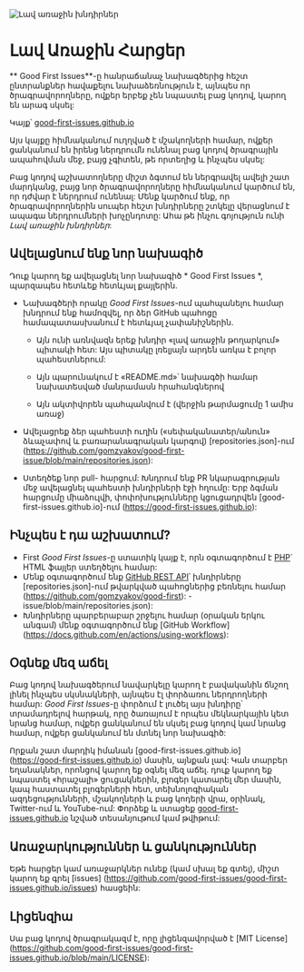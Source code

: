 ![Լավ առաջին խնդիրներ](./assets/github/social-preview.png)

# Լավ Առաջին Հարցեր

** Good First Issues**-ը հանրաճանաչ նախագծերից հեշտ ընտրանքներ հավաքելու նախաձեռնություն է, այնպես որ ծրագրավորողները, ովքեր երբեք չեն նպաստել բաց կոդով, կարող են արագ սկսել:

Կայք՝ [good-first-issues.github.io](https://good-first-issues.github.io)

Այս կայքը հիմնականում ուղղված է մշակողների համար, ովքեր ցանկանում են իրենց ներդրումն ունենալ բաց կոդով ծրագրային ապահովման մեջ, բայց չգիտեն, թե որտեղից և ինչպես սկսել:

Բաց կոդով աշխատողները միշտ ձգտում են ներգրավել ավելի շատ մարդկանց, բայց նոր ծրագրավորողները հիմնականում կարծում են, որ դժվար է ներդրում ունենալ: Մենք կարծում ենք, որ ծրագրավորողներին սուպեր հեշտ խնդիրները շտկելը վերացնում է ապագա ներդրումների խոչընդոտը: Ահա թե ինչու գոյություն ունի *Լավ առաջին խնդիրներ*:

## Ավելացնում ենք նոր նախագիծ

Դուք կարող եք ավելացնել նոր նախագիծ * Good First Issues *, պարզապես հետևեք հետևյալ քայլերին.

- Նախագծերի որակը *Good First Issues*-ում պահպանելու համար խնդրում ենք համոզվել, որ ձեր GitHub պահոցը համապատասխանում է հետևյալ չափանիշներին.

     - Այն ունի առնվազն երեք խնդիր «լավ առաջին թողարկում» պիտակի հետ: Այս պիտակը լռելյայն արդեն առկա է բոլոր պահեստներում:

     - Այն պարունակում է «README.md»՝ նախագծի համար նախատեսված մանրամասն հրահանգներով

     - Այն ակտիվորեն պահպանվում է (վերջին թարմացումը 1 ամիս առաջ)

- Ավելացրեք ձեր պահեստի ուղին («սեփականատեր/անուն» ձևաչափով և բառարանագրական կարգով) [repositories.json]-ում (https://github.com/gomzyakov/good-first-issue/blob/main/repositories.json):

- Ստեղծեք նոր pull- հարցում: Խնդրում ենք PR նկարագրության մեջ ավելացնել պահեստի խնդիրների էջի հղումը: Երբ ձգման հարցումը միաձուլվի, փոփոխությունները կցուցադրվեն [good-first-issues.github.io]-ում (https://good-first-issues.github.io):

## Ինչպես է դա աշխատում?

- First *Good First Issues*-ը ստատիկ կայք է, որն օգտագործում է [PHP](https://www.php.net)` HTML ֆայլեր ստեղծելու համար:
- Մենք օգտագործում ենք [GitHub REST API](https://docs.github.com/en/rest)՝ խնդիրները [repositories.json]-ում թվարկված պահոցներից բեռնելու համար (https://github.com/gomzyakov/good-first): -issue/blob/main/repositories.json):
- Խնդիրները պարբերաբար շրջելու համար (օրական երկու անգամ) մենք օգտագործում ենք [GitHub Workflow] (https://docs.github.com/en/actions/using-workflows):

## Օգնեք մեզ աճել

Բաց կոդով նախագծերում նավարկելը կարող է բավականին ճնշող լինել ինչպես սկսնակների, այնպես էլ փորձառու ներդրողների համար: *Good First Issues*-ը փորձում է լուծել այս խնդիրը՝ տրամադրելով հարթակ, որը ծառայում է որպես մեկնարկային կետ նրանց համար, ովքեր ցանկանում են սկսել բաց կոդով կամ նրանց համար, ովքեր ցանկանում են մտնել նոր նախագիծ:

Որքան շատ մարդիկ իմանան [good-first-issues.github.io] (https://good-first-issues.github.io) մասին, այնքան լավ: Կան տարբեր եղանակներ, որոնցով կարող եք օգնել մեզ աճել. դուք կարող եք նպաստել «հրաշալի» ցուցակներին, բլոգեր կատարել մեր մասին, կապ հաստատել բլոգերների հետ, տեխնոլոգիական ազդեցությունների, մշակողների և բաց կոդերի վրա, օրինակ, Twitter-ում և YouTube-ում: Փորձեք և ստացեք [good-first-issues.github.io](https://good-first-issues.github.io) նշված տեսանյութում կամ թվիթում:

## Առաջարկություններ և ցանկություններ

Եթե հարցեր կամ առաջարկներ ունեք (կամ սխալ եք գտել), միշտ կարող եք գրել [issues] (https://github.com/good-first-issues/good-first-issues.github.io/issues) հասցեին:

## Լիցենզիա

Սա բաց կոդով ծրագրակազմ է, որը լիցենզավորված է [MIT License] (https://github.com/good-first-issues/good-first-issues.github.io/blob/main/LICENSE):